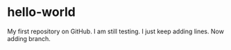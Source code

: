 # hello-world
My first repository on GitHub.
I am still testing.
I just keep adding lines.
Now adding branch.
